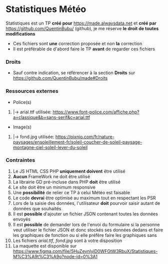 # Statistiques Météo
Statistiques est un TP **créé pour** https://made.alwaysdata.net et **créé par** https://github.com/QuentinBubu/ (github), je me réserve **le droit de toutes modifications**

- Ces fichiers sont **une** correction proposée et non **la** correction
- Il est préférable de d'abord faire le TP **avant** de regarder ces fichiers

### Droits
- Sauf contre indication, se référencer à la section **Droits** sur https://github.com/QuentinBubu/made#Droits

### Ressources externes
- Police(s)
1.  |-> arial.ttf utilisée: https://www.font-police.com/affiche.php?a=classique&b=sans-serif&c=arial.ttf
    
- Image(s) 
1.  |-> fond.jpg utilisée: https://pixnio.com/fr/nature-paysages/ensoleillement-fr/soleil-coucher-de-soleil-paysage-montagne-ciel-soleil-lever-du-soleil

### Contraintes 
1. Le JS HTML CSS PHP **uniquement doivent** être utilisé
2. **Aucun** FrameWork ne doit être utilisé 
3. La librairie GD pré-incluse dans PHP **doit** être utilisé 
4. Le site doit être un minimum responsive
5. Une **possibilité** de relier ce TP à celui Météo est faisable
6. Le code **devrai** être optimisé au maximum tout en respectant les PSR
7. Lors de la saisie des données, l'utilisateur **doit** pourvoir saisir autant de données que souhaités
8. Il est **possible** d'ajouter un fichier JSON contenant toutes les données envoyés
9. Il est **possible** de demander lors de l'envoi du formulaire si la personne veut utiliser le fichier JSON et donc stockés ses données dedans et faire les graphiques de fonction ou si elle préfère faire les graphiques sans
10. Les fichiers _arial.ttf_, _fond.jpg_ sont à votre disposition
11. La maquette est disponible sur https://www.figma.com/file/5HuZevnlyiD0WFGtW3RbuX/Statistiques-M%C3%A9t%C3%A9o?node-id=0%3A1
